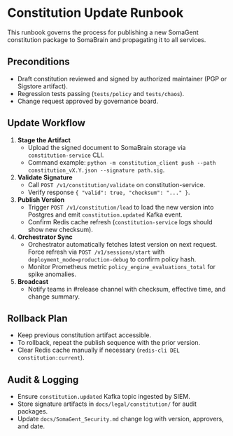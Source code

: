 # Constitution Update Runbook

This runbook governs the process for publishing a new SomaGent constitution package to SomaBrain and propagating it to all services.

## Preconditions
- Draft constitution reviewed and signed by authorized maintainer (PGP or Sigstore artifact).
- Regression tests passing (`tests/policy` and `tests/chaos`).
- Change request approved by governance board.

## Update Workflow
1. **Stage the Artifact**
   - Upload the signed document to SomaBrain storage via `constitution-service` CLI.
   - Command example: `python -m constitution_client push --path constitution_vX.Y.json --signature path.sig`.
2. **Validate Signature**
   - Call `POST /v1/constitution/validate` on constitution-service.
   - Verify response `{ "valid": true, "checksum": "..." }`.
3. **Publish Version**
   - Trigger `POST /v1/constitution/load` to load the new version into Postgres and emit `constitution.updated` Kafka event.
   - Confirm Redis cache refresh (`constitution-service` logs should show new checksum).
4. **Orchestrator Sync**
   - Orchestrator automatically fetches latest version on next request. Force refresh via `POST /v1/sessions/start` with `deployment_mode=production-debug` to confirm policy hash.
   - Monitor Prometheus metric `policy_engine_evaluations_total` for spike anomalies.
5. **Broadcast**
   - Notify teams in #release channel with checksum, effective time, and change summary.

## Rollback Plan
- Keep previous constitution artifact accessible.
- To rollback, repeat the publish sequence with the prior version.
- Clear Redis cache manually if necessary (`redis-cli DEL constitution:current`).

## Audit & Logging
- Ensure `constitution.updated` Kafka topic ingested by SIEM.
- Store signature artifacts in `docs/legal/constitution/` for audit packages.
- Update `docs/SomaGent_Security.md` change log with version, approvers, and date.
